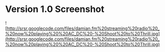 # Version 1.0 Screenshot #

![http://srsr.googlecode.com/files/damian.fm%20streaming%20radio%20_%20now%20playing%20%20AC_DC%20-%20Shoot%20to%20Thrill.jpg](http://srsr.googlecode.com/files/damian.fm%20streaming%20radio%20_%20now%20playing%20%20AC_DC%20-%20Shoot%20to%20Thrill.jpg)